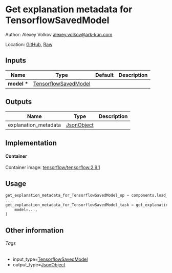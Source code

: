 <!-- BEGIN_GENERATED_CONTENT -->
# Get explanation metadata for TensorflowSavedModel

Author: Alexey Volkov <alexey.volkov@ark-kun.com>

Location: [GitHub](https://github.com/Ark-kun/pipeline_components/blob/master/components/google-cloud/Vertex_AI/Explainability/Get_explanation_metadata_for_TensorflowSavedModel/component.yaml), [Raw](https://raw.githubusercontent.com/Ark-kun/pipeline_components/master/components/google-cloud/Vertex_AI/Explainability/Get_explanation_metadata_for_TensorflowSavedModel/component.yaml)

## Inputs

|Name|Type|Default|Description|
|-|-|-|-|
|**model** **\***|[TensorflowSavedModel]|||

## Outputs

|Name|Type|Description|
|-|-|-|
|explanation_metadata|[JsonObject]||

## Implementation

#### Container

Container image: [tensorflow/tensorflow:2.9.1](https://hub.docker.com/r/tensorflow/tensorflow)

## Usage

```python
get_explanation_metadata_for_TensorflowSavedModel_op = components.load_component_from_url("https://raw.githubusercontent.com/Ark-kun/pipeline_components/master/components/google-cloud/Vertex_AI/Explainability/Get_explanation_metadata_for_TensorflowSavedModel/component.yaml")
...
get_explanation_metadata_for_TensorflowSavedModel_task = get_explanation_metadata_for_TensorflowSavedModel_op(
    model=...,
)
```

## Other information

###### Tags

* input_type=[TensorflowSavedModel]
* output_type=[JsonObject]

[JsonObject]: https://github.com/Ark-kun/pipeline_components/tree/master/types/JsonObject
[TensorflowSavedModel]: https://github.com/Ark-kun/pipeline_components/tree/master/types/TensorflowSavedModel
<!-- END_GENERATED_CONTENT -->
